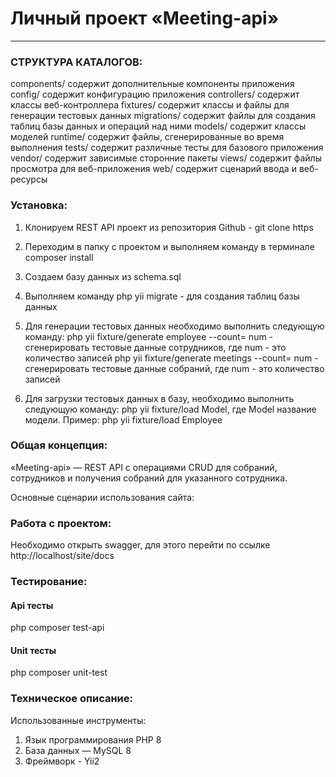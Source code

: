 # Личный проект «Meeting-api»

---
### СТРУКТУРА КАТАЛОГОВ:

  components/         содержит дополнительные компоненты приложения
  config/             содержит конфигурацию приложения
  controllers/        содержит классы веб-контроллера
  fixtures/           содержит классы и файлы для генерации тестовых данных
  migrations/         содержит файлы для создания таблиц базы данных и операций над ними
  models/             содержит классы моделей
  runtime/            содержит файлы, сгенерированные во время выполнения
  tests/              содержит различные тесты для базового приложения
  vendor/             содержит зависимые сторонние пакеты
  views/              содержит файлы просмотра для веб-приложения
  web/                содержит сценарий ввода и веб-ресурсы

### Установка:

1) Клонируем REST API проект из репозитория Github - git clone https
2) Переходим в папку с проектом и выполняем команду в терминале composer install
3) Создаем базу данных из schema.sql 
4) Выполняем команду php yii migrate - для создания таблиц базы данных

5) Для генерации тестовых данных необходимо выполнить следующую команду:
php yii fixture/generate employee --count= num - сгенерировать тестовые данные сотрудников, где num - это количество записей
php yii fixture/generate meetings --count= num - сгенерировать тестовые данные собраний, где num - это количество записей

6) Для загрузки тестовых данных в базу, необходимо выполнить следующую команду:
php yii fixture/load Model, где Model название модели. Пример: php yii fixture/load Employee

### Общая концепция:

«Meeting-api» — REST API с операциями CRUD для собраний, сотрудников и получения собраний для указанного сотрудника. 

Основные сценарии использования сайта:

### Работа с проектом:

Необходимо открыть swagger, для этого перейти по ссылке http://localhost/site/docs

### Тестирование:

#### Api тесты
php composer test-api

#### Unit тесты
php composer  unit-test

### Техническое описание:

Использованные инструменты:
1) Язык программирования PHP 8
2) База данных — MySQL 8
3) Фреймворк - Yii2

